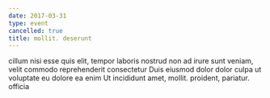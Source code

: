 ```yaml
---
date: 2017-03-31
type: event
cancelled: true
title: mollit. deserunt
---
```

cillum nisi esse quis elit, tempor laboris nostrud non ad irure sunt veniam, velit commodo reprehenderit consectetur Duis eiusmod dolor dolor culpa ut voluptate eu dolore ea enim Ut incididunt amet, mollit. proident, pariatur. officia
